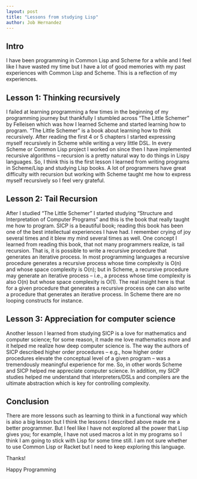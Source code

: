 ```yaml
---
layout: post
title: "Lessons from studying Lisp"
author: Job Hernandez
---
```



## Intro
I have been programming in Common Lisp and Scheme for a while and I feel like I have wasted my time but I have a lot of good memories with my past experiences with Common Lisp and Scheme. This is a reflection of my experiences.

## Lesson 1: Thinking recursively
I failed at learning programming a few times in the beginning of my programming journey but thankfully I stumbled across “The Little Schemer” by Felleisen which was how I learned Scheme and started learning how to program. “The Little Schemer” is a book about learning how to think recursively. After reading the first 4 or 5 chapters I started expressing myself recursively in Scheme while writing a very little DSL. In every Scheme or Common Lisp project I worked on since then I have implemented recursive algorithms – recursion is a pretty natural way to do things in Lispy languages. So, I think this is the first lesson I learned from writing programs in Scheme/Lisp and studying Lisp books. A lot of programmers have great difficulty with recursion but working with Scheme taught me how to express myself recursively so I feel very grateful.

## Lesson 2: Tail Recursion
After I studied “The Little Schemer” I started studying “Structure and Interpretation of Computer Programs” and this is the book that really taught me how to program. SICP is a beautiful book; reading this book has been one of the best intellectual experiences I have had. I remember crying of joy several times and it blew my mind several times as well. One concept I learned from reading this book, that not many programmers realize, is tail recursion. That is, it is possible to write a recursive procedure that generates an iterative process. In most programming languages a recursive procedure generates a recursive process whose time complexity is O(n) and whose space complexity is O(n); but in Scheme, a recursive procedure may generate an iterative process – i.e., a process whose time complexity is also O(n) but whose space complexity is O(1). The real insight here is that for a given procedure that generates a recursive process one can also write a procedure that generates an iterative process. In Scheme there are no looping constructs for instance.
## Lesson 3: Appreciation for computer science
Another lesson I learned from studying SICP is a love for mathematics and computer science; for some reason, it made me love mathematics more and it helped me realize how deep computer science is. The way the authors of SICP described higher order procedures – e.g., how higher order procedures elevate the conceptual level of a given program – was a tremendously meaningful experience for me. So, in other words Scheme and SICP helped me appreciate computer science. In addition, my SICP studies helped me understand that interpreters/DSLs and compilers are the ultimate abstraction which is key for controlling complexity.

## Conclusion
There are more lessons such as learning to think in a functional way which is also a big lesson but I think the lessons I described above made me a better programmer. But I feel like I have not explored all the power that Lisp gives you; for example, I have not used macros a lot in my programs so I think I am going to stick with Lisp for some time still. I am not sure whether to use Common Lisp or Racket but I need to keep exploring this language.

Thanks!

Happy Programming
